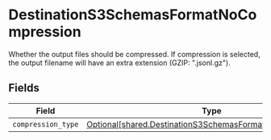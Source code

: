 # DestinationS3SchemasFormatNoCompression

Whether the output files should be compressed. If compression is selected, the output filename will have an extra extension (GZIP: ".jsonl.gz").


## Fields

| Field                                                                                                                          | Type                                                                                                                           | Required                                                                                                                       | Description                                                                                                                    |
| ------------------------------------------------------------------------------------------------------------------------------ | ------------------------------------------------------------------------------------------------------------------------------ | ------------------------------------------------------------------------------------------------------------------------------ | ------------------------------------------------------------------------------------------------------------------------------ |
| `compression_type`                                                                                                             | [Optional[shared.DestinationS3SchemasFormatCompressionType]](../../models/shared/destinations3schemasformatcompressiontype.md) | :heavy_minus_sign:                                                                                                             | N/A                                                                                                                            |